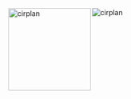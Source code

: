 <div><img align="left" height="165" src="https://github-readme-stats.vercel.app/api?username=cirplan&show_icons=true&theme=tokyonight" alt="cirplan" /></div>

<div>&nbsp;<img align="left" src="https://github-readme-stats.vercel.app/api/top-langs?username=cirplan&show_icons=true&layout=compact&theme=tokyonight" alt="cirplan" /></div>
